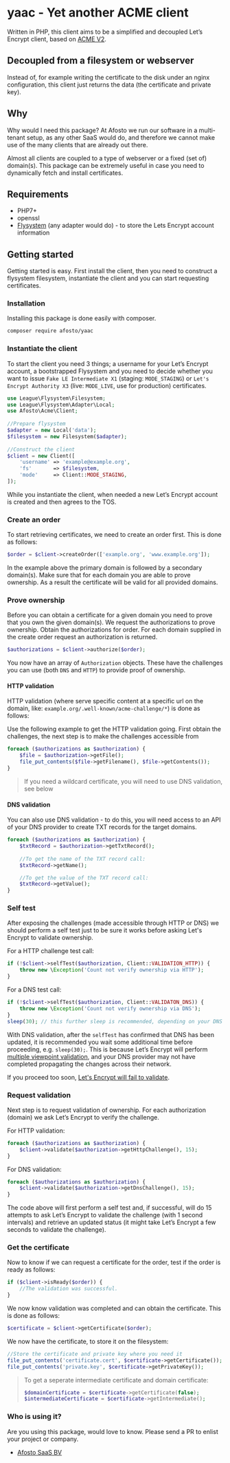 # yaac - Yet another ACME client

Written in PHP, this client aims to be a simplified and decoupled Let’s Encrypt client, based on [ACME V2](https://tools.ietf.org/html/rfc8555).

## Decoupled from a filesystem or webserver

Instead of, for example writing the certificate to the disk under an nginx configuration, this client just returns the 
data (the certificate and private key).

## Why

Why would I need this package? At Afosto we run our software in a multi-tenant setup, as any other SaaS would do, and
therefore we cannot make use of the many clients that are already out there. 

Almost all clients are coupled to a type of webserver or a fixed (set of) domain(s). This package can be extremely 
useful in case you need to dynamically fetch and install certificates.


## Requirements

- PHP7+
- openssl
- [Flysystem](http://flysystem.thephpleague.com/) (any adapter would do) - to store the Lets Encrypt account information


## Getting started

Getting started is easy. First install the client, then you need to construct a flysystem filesystem, instantiate the 
client and you can start requesting certificates.

### Installation

Installing this package is done easily with composer. 
```bash
composer require afosto/yaac
```

### Instantiate the client

To start the client you need 3 things; a username for your Let’s Encrypt account, a bootstrapped Flysystem and you need to 
decide whether you want to issue `Fake LE Intermediate X1` (staging: `MODE_STAGING`) or `Let's Encrypt Authority X3` 
(live: `MODE_LIVE`, use for production) certificates.

```php
use League\Flysystem\Filesystem;
use League\Flysystem\Adapter\Local;
use Afosto\Acme\Client;
 
//Prepare flysystem
$adapter = new Local('data');
$filesystem = new Filesystem($adapter);
 
//Construct the client
$client = new Client([
    'username' => 'example@example.org',
    'fs'       => $filesystem,
    'mode'     => Client::MODE_STAGING,
]);
```

While you instantiate the client, when needed a new Let’s Encrypt account is created and then agrees to the TOS.


### Create an order

To start retrieving certificates, we need to create an order first. This is done as follows:

```php
$order = $client->createOrder(['example.org', 'www.example.org']);
```

In the example above the primary domain is followed by a secondary domain(s). Make sure that for each domain you are 
able to prove ownership. As a result the certificate will be valid for all provided domains.


### Prove ownership

Before you can obtain a certificate for a given domain you need to prove that you own the given domain(s).
We request the authorizations to prove ownership. Obtain the authorizations for order. For each domain supplied in the 
create order request an authorization is returned.                                     
```php
$authorizations = $client->authorize($order);
```
You now have an array of `Authorization` objects. These have the challenges you can use (both `DNS` and `HTTP`) to 
provide proof of ownership. 


#### HTTP validation

HTTP validation (where serve specific content at a specific url on the domain, like: 
`example.org/.well-known/acme-challenge/*`) is done as follows:

Use the following example to get the HTTP validation going. First obtain the challenges, the next step is to make the 
challenges accessible from 
```php
foreach ($authorizations as $authorization) {
    $file = $authorization->getFile();
    file_put_contents($file->getFilename(), $file->getContents());   
}
```

> If you need a wildcard certificate, you will need to use DNS validation, see below


#### DNS validation

You can also use DNS validation - to do this, you will need access to an API of your DNS 
provider to create TXT records for the target domains.

```php
foreach ($authorizations as $authorization) {
    $txtRecord = $authorization->getTxtRecord();
    
    //To get the name of the TXT record call:
    $txtRecord->getName();

    //To get the value of the TXT record call:
    $txtRecord->getValue();
}
```


### Self test

After exposing the challenges (made accessible through HTTP or DNS) we should perform a self test just to 
be sure it works before asking Let's Encrypt to validate ownership.

For a HTTP challenge test call:
```php
if (!$client->selfTest($authorization, Client::VALIDATION_HTTP)) {
    throw new \Exception('Count not verify ownership via HTTP');
}
```

For a DNS test call:

```php
if (!$client->selfTest($authorization, Client::VALIDATON_DNS)) {
    throw new \Exception('Count not verify ownership via DNS');
}
sleep(30); // this further sleep is recommended, depending on your DNS provider, see below
``` 

With DNS validation, after the `selfTest` has confirmed that DNS has been updated, it is 
recommended you wait some additional time before proceeding, e.g. `sleep(30);`. This is
because Let’s Encrypt will perform [multiple viewpoint validation](https://community.letsencrypt.org/t/acme-v1-v2-validating-challenges-from-multiple-network-vantage-points/112253),
and your DNS provider may not have completed propagating the changes across their network. 

If you proceed too soon, [Let's Encrypt will fail to validate](https://community.letsencrypt.org/t/during-secondary-validation-incorrect-txt-record/113643).


### Request validation

Next step is to request validation of ownership. For each authorization (domain) we ask Let’s Encrypt to verify the 
challenge. 

For HTTP validation:
```php
foreach ($authorizations as $authorization) {
    $client->validate($authorization->getHttpChallenge(), 15);
}
```

For DNS validation:
```php
foreach ($authorizations as $authorization) {
    $client->validate($authorization->getDnsChallenge(), 15);
}
```

The code above will first perform a self test and, if successful, will do 15 attempts to ask Let’s Encrypt to validate the challenge (with 1 second intervals) and
retrieve an updated status (it might take Let’s Encrypt a few seconds to validate the challenge).


### Get the certificate

Now to know if we can request a certificate for the order, test if the order is ready as follows:

```php
if ($client->isReady($order)) {
    //The validation was successful.
}
```

We now know validation was completed and can obtain the certificate. This is done as follows:

```php
$certificate = $client->getCertificate($order);
```

We now have the certificate, to store it on the filesystem:
```php
//Store the certificate and private key where you need it
file_put_contents('certificate.cert', $certificate->getCertificate());
file_put_contents('private.key', $certificate->getPrivateKey());
```

>To get a seperate intermediate certificate and domain certificate:
>```php
>$domainCertificate = $certificate->getCertificate(false);
>$intermediateCertificate = $certificate->getIntermediate();
>```

### Who is using it?

Are you using this package, would love to know. Please send a PR to enlist your project or company. 
- [Afosto SaaS BV](https://afosto.com)